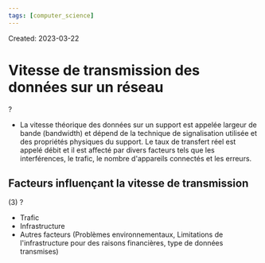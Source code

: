 ```yaml
---
tags: [computer_science] 
---
```

Created: 2023-03-22

# Vitesse de transmission des données sur un réseau
?
- La vitesse théorique des données sur un support est appelée largeur de bande (bandwidth) et dépend de la technique de signalisation utilisée et des propriétés physiques du support. Le taux de transfert réel est appelé débit et il est affecté par divers facteurs tels que les interférences, le trafic, le nombre d'appareils connectés et les erreurs.

## Facteurs influençant la vitesse de transmission
(3)
?
- Trafic
- Infrastructure
- Autres facteurs (Problèmes environnementaux, Limitations de l'infrastructure pour des raisons financières, type de données transmises)
<!--SR:!2023-03-29,3,250-->